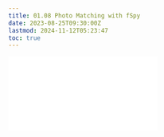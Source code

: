 ```yaml
---
title: 01.08 Photo Matching with fSpy
date: 2023-08-25T09:30:00Z
lastmod: 2024-11-12T05:23:47
toc: true
---
```


![Link to included file contents](../../../../3d-modeling/photo-perspective-matching-with-fspy.md)
